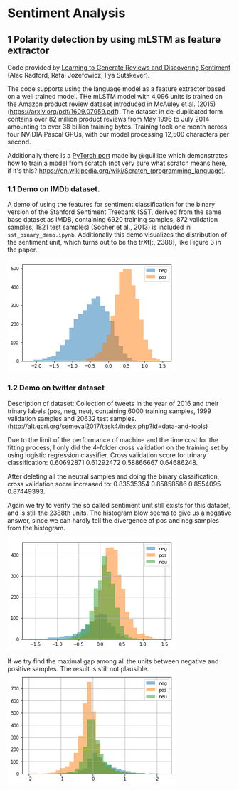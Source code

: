 # Sentiment Analysis

## 1 Polarity detection by using mLSTM as feature extractor

Code provided by [Learning to Generate Reviews and Discovering Sentiment](https://arxiv.org/abs/1704.01444) (Alec Radford, Rafal Jozefowicz, Ilya Sutskever).

The code supports using the language model as a feature extractor based on a well trained model. THe mLSTM model with 4,096 units is trained on the Amazon product review dataset introduced in McAuley et al. (2015) (https://arxiv.org/pdf/1609.07959.pdf). The dataset in de-duplicated form contains over 82 million product reviews from May 1996 to July 2014 amounting to over 38 billion training bytes. Training took one month across four NVIDIA Pascal GPUs, with our model processing 12,500 characters per second.

Additionally there is a [PyTorch port](https://github.com/guillitte/pytorch-sentiment-neuron) made by @guillitte which demonstrates how to train a model from scratch (not very sure what scratch means here, if it's this? https://en.wikipedia.org/wiki/Scratch_(programming_language).

### 1.1 Demo on IMDb dataset.
A demo of using the features for sentiment classification for the binary version of the Stanford Sentiment Treebank (SST, derived from the same base dataset as IMDB, containing 6920 training samples, 872 validation samples, 1821 test samples) (Socher et al., 2013) is included in `sst_binary_demo.ipynb`. Additionally this demo visualizes the distribution of the sentiment unit, which turns out to be the trXt[:, 2388], like Figure 3 in the paper.

![Sentiment Unit Visualization](/data/sst_binary_sentiment_unit_vis.png)

### 1.2 Demo on twitter dataset
Description of dataset: Collection of tweets in the year of 2016 and their trinary labels (pos, neg, neu), containing 6000 training samples, 1999 validation samples and 20632 test samples.(http://alt.qcri.org/semeval2017/task4/index.php?id=data-and-tools)

Due to the limit of the performance of machine and the time cost for the fitting process, I only did the 4-folder cross validation on the  training set by using logistic regression classifier. Cross validation score for trinary classification: 0.60692871  0.61292472  0.58866667  0.64686248.

After deleting all the neutral samples and doing the binary classification, cross validation socre increased to: 0.83535354  0.85858586  0.8554095   0.87449393.

Again we try to verify the so called sentiment unit still exists for this dataset, and is still the 2388th units. The histogram blow seems to give us a negative answer, since we can hardly tell the divergence of pos and neg samples from the histogram.

![Sentiment Unit Visualization](/tweets_data/untitled1.png)

If we try find the maximal gap among all the units between negative and positive samples. The result is still not plausible.
![Sentiment Unit Visualization](/tweets_data/untitled2.png)



